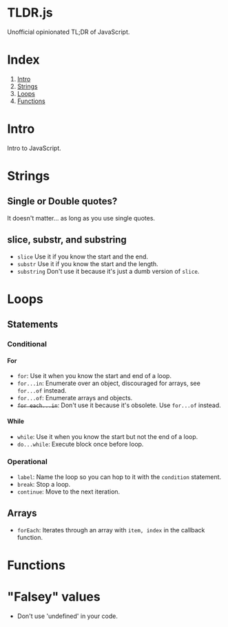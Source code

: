 TLDR.js
=======
Unofficial opinionated TL;DR of JavaScript.

# Index
1. [Intro](#intro)
1. [Strings](#strings)
1. [Loops](#Loops)
1. [Functions](#functions)

# Intro
Intro to JavaScript.

# Strings
## Single or Double quotes?
It doesn't matter... as long as you use single quotes.

## slice, substr, and substring
+ `slice` Use it if you know the start and the end.
+ `substr` Use it if you know the start and the length.
+ `substring` Don't use it because it's just a dumb version of `slice`.

# Loops
## Statements
### Conditional
#### For
+ `for`: Use it when you know the start and end of a loop.
+ `for...in`: Enumerate over an object, discouraged for arrays, see `for...of` instead.
+ `for...of`: Enumerate arrays and objects.
+ <s>`for each...in`</s>: Don't use it because it's obsolete. Use `for...of` instead.

#### While
+ `while`: Use it when you know the start but not the end of a loop.
+ `do...while`: Execute block once before loop.

### Operational
+ `label`: Name the loop so you can hop to it with the `condition` statement.
+ `break`: Stop a loop.
+ `continue`: Move to the next iteration.

## Arrays
+ `forEach`: Iterates through an array with `item, index` in the callback function.

# Functions

# "Falsey" values
+ Don't use 'undefined' in your code.
